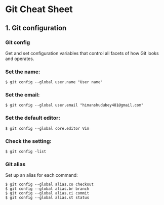 
# Git Cheat Sheet
## 1. Git configuration
### Git config
Get and set configuration variables that control all facets of how Git looks and operates.
### Set the name:
```
$ git config --global user.name "User name"
```
### Set the email:
```
$ git config --global user.email "himanshudubey481@gmail.com"
```
### Set the default editor:
```
$ git config --global core.editor Vim
```
### Check the setting:
```
$ git config -list
```
### Git alias
Set up an alias for each command:
```
$ git config --global alias.co checkout
$ git config --global alias.br branch
$ git config --global alias.ci commit
$ git config --global alias.st status
```
